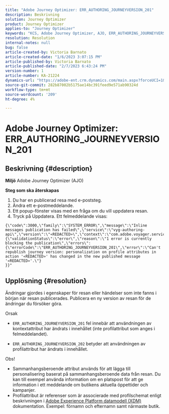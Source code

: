 ```yaml
---
title: "Adobe Journey Optimizer: ERR_AUTHORING_JOURNEYVERSION_201"
description: Beskrivning
solution: Journey Optimizer
product: Journey Optimizer
applies-to: "Journey Optimizer"
keywords: "KCS, Adobe Journey Optimizer, AJO, ERR_AUTHORING_JOURNEYVERSION_201, resan har inte publicerats"
resolution: Resolution
internal-notes: null
bug: false
article-created-by: Victoria Barnato
article-created-date: "1/6/2023 3:07:15 PM"
article-published-by: Victoria Barnato
article-published-date: "2/7/2023 6:43:24 PM"
version-number: 1
article-number: KA-21224
dynamics-url: "https://adobe-ent.crm.dynamics.com/main.aspx?forceUCI=1&pagetype=entityrecord&etn=knowledgearticle&id=da5d0dcb-d38d-ed11-81ac-6045bd006239"
source-git-commit: 282b87002b5175ae14bc391feed9e571ab90324d
workflow-type: tm+mt
source-wordcount: '209'
ht-degree: 4%

---
```


# Adobe Journey Optimizer: ERR_AUTHORING_JOURNEYVERSION_201

## Beskrivning {#description}

<b>Miljö</b>
Adobe Journey Optimizer (AJO)


<b>Steg som ska återskapas</b>
1. Du har en publicerad resa med e-poststeg.
2. Ändra ett e-postmeddelande.
3. Ett popup-fönster visas med en fråga om du vill uppdatera resan.
4. Tryck på Uppdatera. Ett felmeddelande visas:



```
{\"code\":3000,\"family\":\"SYSTEM_ERROR\",\"message\":\"Inline messages publication has failed\",\"service\":\"vyg-authoring-api\",\"version\":\"«REDACTED»\",\"context\":\"com.adobe.voyager.service.authoring.restapis.v1_0.JourneyVersionsService:1864\",\"uid\":\"«REDACTED»\",\"extraInfo\":{\"validationStatus\":\"error\",\"reason\":\"1 error is currently blocking the publication\",\"errors\":
{\"errorCode\":\"ERR_AUTHORING_JOURNEYVERSION_201\",\"error\":\"Can't republish journey version: personalization on profile attributes in action '«REDACTED»' has changed in the new published message '«REDACTED»'.\"}
}}"
```



## Upplösning {#resolution}


Ändringar gjordes i egenskaper för resan eller händelser som inte fanns i början när resan publicerades. Publicera en ny version av resan för de ändringar du försöker göra.


Orsak
- `ERR_AUTHORING_JOURNEYVERSION_201` fel innebär att användningen av kontextattribut har ändrats i innehållet (inte profilattribut som anges i felmeddelandet).


- `ERR_AUTHORING_JOURNEYVERSION_202` betyder att användningen av profilattribut har ändrats i innehållet.


Obs!

- Sammanhangsberoende attribut används för att lägga till personalisering baserat på sammanhangsberoende data från resan. Du kan till exempel använda information om en platspost för att ge information i ett meddelande om butikens aktuella öppettider och kampanjer.
- Profilattribut är referenser som är associerade med profilschemat enligt beskrivningen i [Adobe Experience Platform datamodell (XDM)](https://experienceleague.adobe.com/docs/experience-platform/xdm/home.html?lang=sv) dokumentation. Exempel: förnamn och efternamn samt närmaste butik.

